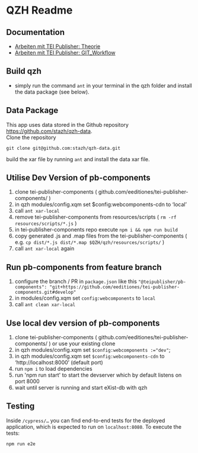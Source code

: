 # QZH Readme

## Documentation

- [Arbeiten mit TEI Publisher: Theorie](/documentation/Arbeiten_mit_TEI_Publisher_Theorie/index.md)
- [Arbeiten mit TEI Publisher: GIT_Workflow](/documentation/Arbeiten_mit_TEI_Publisher_GIT_Workflow/index.md)

## Build qzh
* simply run the command `ant` in your terminal in the qzh folder and install the data package (see below).
  
## Data Package
This app uses data stored in the Github repository https://github.com/stazh/qzh-data.   
Clone the repository 
```
git clone git@github.com:stazh/qzh-data.git
``` 
build the xar file by running `ant` and install the data xar file. 
  
## Utilise Dev Version of pb-components

1. clone tei-publisher-components ( github.com/eeditiones/tei-publisher-components/ )
1. in qzh modules/config.xqm set $config:webcomponents-cdn to ‘local’ 
1. call `ant xar-local`
1. remove tei-publisher-components from resources/scripts ( `rm -rf resources/scripts/*.js` )
1. in tei-publisher-components repo execute `npm i && npm run build` 
1. copy generated .js and .map files from the tei-publisher-components ( e.g. `cp dist/*.js dist/*.map $QZH/qzh/resources/scripts/` )
1. call `ant xar-local` again

## Run pb-components from feature branch

1. configure the branch / PR in `package.json` like this `"@teipublisher/pb-components": "git+https://github.com/eeditiones/tei-publisher-components.git#develop"` 
1. in modules/config.xqm set `config:webcomponents` to `local`
2. call `ant clean xar-local`

## Use local dev version of pb-components

1. clone tei-publisher-components ( github.com/eeditiones/tei-publisher-components/ ) or use
your existing clone
1. in qzh modules/config.xqm set `$config:webcomponents :="dev"`;
1. in qzh modules/config.xqm set `$config:webcomponents-cdn` to ‘http://localhost:8000’ (default port)
1. run `npm i` to load dependencies
1. run 'npm run start' to start the devserver which by default listens on port 8000
1. wait until server is running and start eXist-db with qzh 


## Testing

Inside `/cypress/…` you can find end-to-end tests for the deployed application, which is expected to run on `localhost:8080`. To execute the tests:

```shell
npm run e2e
```